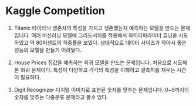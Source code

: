 # Kaggle Competition
1. Titanic
 타이타닉 생존자의 특성을 가지고 생존했는지 예측하는 모델을 만드는 문제입니다.
 여러 머신러닝 모델에 그리드서치를 적용해서 하이퍼파라미터 튜닝을 시도하였고 약 80퍼센트의 적중률을 보였다.
 상대적으로 데이터 사이즈가 작아서 좋은 성능의 모델을 만들기 어려웠다.
 
2. House Prices
 집값을 예측하는 회귀 모델을 만드는 문제입니다. 처음으로 시도해본 회귀 문제이다.
 특성이 다양하고 각각의 특성을 이해하고 결측치를 채우는 시간이 필요하다.
 
3. Digit Recognizer
 디지털 이미지로 표현된 숫자를 맞추는 문제입니다. 0~9까지의 숫자를 맞추는 다중분류 문제라고 볼수 있다.
